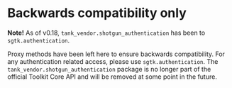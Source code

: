 # Backwards compatibility only

**Note!** As of v0.18, `tank_vendor.shotgun_authentication` has been to `sgtk.authentication`. 

Proxy methods have been left here to ensure backwards compatibility. For any authentication
related access, please use `sgtk.authentication`. The `tank_vendor.shotgun_authentication` package 
is no longer part of the  official Toolkit Core API and will be removed at some point in the future.
